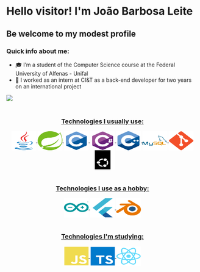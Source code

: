 # Hello visitor! I'm João Barbosa Leite
## Be welcome to my modest profile

### Quick info about me:
- 🎓 I’m a student of the Computer Science course at the Federal University of Alfenas - Unifal
- 🎸 I worked as an intern at CI&T as a back-end developer for two years on an international project

<div>
  <a href="https://github.com/JoaoBLeite">
<!--   <img height="180em" src="https://github-readme-stats.vercel.app/api?username=joaobleite&show_icons=true&theme=dark&include_all_commits=true&count_private=true" /> -->
  <img height="180em" src="https://github-readme-stats.vercel.app/api/top-langs/?username=joaobleite&layout=compact&langs_count=16&theme=dark" />
</div>

<div style="text-align: center">
  <div style="display: inline_block"><br>
    <h3> Technologies I usually use: </h3>
    <img align="center" alt="jp-java" height="50" width="65" src="https://github.com/devicons/devicon/blob/master/icons/java/java-original.svg">
    <img align="center" alt="jp-spring" height="50" width="65" src="https://github.com/devicons/devicon/blob/master/icons/spring/spring-original.svg">
    <img align="center" alt="jp-c" height="50" width="65" src="https://github.com/devicons/devicon/blob/master/icons/c/c-original.svg">
    <img align="center" alt="jp-c#" height="50" width="65" src="https://github.com/devicons/devicon/blob/master/icons/csharp/csharp-original.svg">
    <img align="center" alt="jp-cpp" height="50" width="65" src="https://github.com/devicons/devicon/blob/master/icons/cplusplus/cplusplus-original.svg">
    <img align="center" alt="jp-mysql" height="50" width="65" src="https://github.com/devicons/devicon/blob/master/icons/mysql/mysql-original-wordmark.svg">
    <img align="center" alt="jp-git" height="50" width="65" src="https://github.com/devicons/devicon/blob/master/icons/git/git-original.svg">
    <img align="center" alt="jp-ubunto" height="50" width="65" src="https://github.com/devicons/devicon/blob/master/icons/ubuntu/ubuntu-plain.svg">
  </div>

  <div style="display: inline_block"><br>
    <h3> Technologies I use as a hobby: </h3>
    <img align="center" alt="jp-arduino" height="50" width="65" src="https://github.com/devicons/devicon/blob/master/icons/arduino/arduino-original.svg">
    <img align="center" alt="jp-flutter" height="50" width="65" src="https://github.com/devicons/devicon/blob/master/icons/flutter/flutter-original.svg">
<!--     <img align="center" alt="jp-unity" height="50" width="65" src="https://github.com/devicons/devicon/blob/master/icons/unity/unity-original.svg"> -->
    <img align="center" alt="jp-blender" height="50" width="65" src="https://github.com/devicons/devicon/blob/master/icons/blender/blender-original.svg">
  </div>

  <div style="display: inline_block"><br>
    <h3> Technologies I'm studying: </h3>
    <img align="center" alt="jp-js" height="50" width="65" src="https://github.com/devicons/devicon/blob/master/icons/javascript/javascript-plain.svg">
    <img align="center" alt="jp-ts" height="50" width="65" src="https://github.com/devicons/devicon/blob/master/icons/typescript/typescript-plain.svg">
    <img align="center" alt="jp-react" height="50" width="65" src="https://github.com/devicons/devicon/blob/master/icons/react/react-original.svg">
  </div>
</div>

